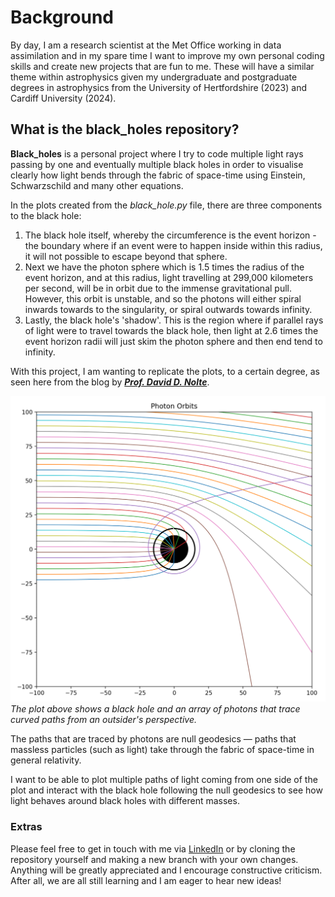 # Background

By day, I am a research scientist at the Met Office working in data assimilation
 and in my spare time I want to improve my own personal coding skills and create
 new projects that are fun to me. These will have a similar theme within 
astrophysics given my undergraduate and postgraduate degrees in astrophysics 
from the University of Hertfordshire (2023) and Cardiff University (2024).

## What is the black_holes repository?

**Black_holes** is a personal project where I try to code multiple light rays
passing by one and eventually multiple black holes in order to visualise clearly
how light bends through the fabric of space-time using Einstein, Schwarzschild 
and many other equations.

In the plots created from the _black_hole.py_ file, there are three components 
to the black hole:

1) The black hole itself, whereby the circumference is the event horizon - the 
boundary where if an event were to happen inside within this radius, it will not
 possible to escape beyond that sphere.
2) Next we have the photon sphere which is 1.5 times the radius of the event 
horizon, and at this radius, light travelling at 299,000 kilometers per second, 
will be in orbit due to the immense gravitational pull. However, this orbit is 
unstable, and so the photons will either spiral inwards towards to the 
singularity, or spiral outwards towards infinity.
3) Lastly, the black hole's 'shadow'. This is the region where if parallel rays 
of light were to travel towards the black hole, then light at 2.6 times the 
event horizon radii will just skim the photon sphere and then end tend to 
infinity.

With this project, I am wanting to replicate the plots, to a certain degree, as 
seen here from the blog by [**_Prof. David D. Nolte_**](https://galileo-unbound.blog/2019/07/29/orbiting-photons-around-a-black-hole/).

![Plot of black hole and light rays I am somewhat trying to replicate](plots/Lightlike_geodesics.png)
*The plot above shows a black hole and an array of photons that trace curved paths from an outsider's perspective.*

The paths that are traced by photons are null geodesics — paths that massless
 particles (such as light) take through the fabric of space-time in general 
relativity.

I want to be able to plot multiple paths of light coming from one side of the 
plot and interact with the black hole following the null geodesics to see how 
light behaves around black holes with different masses.

### Extras

Please feel free to get in touch with me via [LinkedIn](https://www.linkedin.com/in/liam-hall01/) 
or by cloning the repository yourself and making a new branch with your own 
changes. Anything will be greatly appreciated and I encourage constructive 
criticism. After all, we are all still learning and I am eager to hear new ideas!